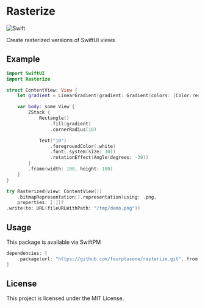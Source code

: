 # Rasterize

![Swift](https://github.com/fourplusone/rasterize/workflows/Swift/badge.svg)

Create rasterized versions of SwiftUI views

## Example

```swift
import SwiftUI
import Rasterize

struct ContentView: View {
    let gradient = LinearGradient(gradient: Gradient(colors: [Color.red, Color.blue]), startPoint: .top, endPoint: .bottom)

    var body: some View {
        ZStack {
            Rectangle()
                .fill(gradient)
                .cornerRadius(10)

            Text("10")
                .foregroundColor(.white)
                .font(.system(size: 30))
                .rotationEffect(Angle(degrees: -30))
        }
        .frame(width: 100, height: 100)
    }
}

try Rasterized(view: ContentView())
    .bitmapRepresentation().representation(using: .png,
    properties: [:])?
.write(to: URL(fileURLWithPath: "/tmp/demo.png"))
```

## Usage 

This package is available via SwiftPM
```swift
dependencies: [
    .package(url: "https://github.com/fourplusone/rasterize.git", from: "0.1.0")
]
```

## License

This project is licensed under the MIT License. 
